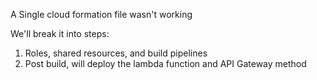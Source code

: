 A Single cloud formation file wasn't working

We'll break it into steps:

1. Roles, shared resources, and build pipelines
2. Post build, will deploy the lambda function and API Gateway method
